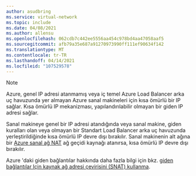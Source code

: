 ```yaml
---
author: asudbring
ms.service: virtual-network
ms.topic: include
ms.date: 04/08/2021
ms.author: allensu
ms.openlocfilehash: 062cdb7c442ee5556aa454c978bd4aa47058aaf5
ms.sourcegitcommit: afb79a35e687a91270973990ff111ef90634f142
ms.translationtype: MT
ms.contentlocale: tr-TR
ms.lasthandoff: 04/14/2021
ms.locfileid: "107529578"
---
```

> [!NOTE]
> Azure, genel IP adresi atanmamış veya iç temel Azure Load Balancer arka uç havuzunda yer almayan Azure sanal makineleri için kısa ömürlü bir IP sağlar. Kısa ömürlü IP mekanizması, yapılandırılabilir olmayan bir giden IP adresi sağlar. 
>
>Sanal makineye genel bir IP adresi atandığında veya sanal makine, giden kuralları olan veya olmayan bir Standart Load Balancer arka uç havuzunda yerleştirildiğinde kısa ömürlü IP devre dışı bırakılır. Sanal makinenin alt ağına bir [Azure sanal ağ NAT](../articles/virtual-network/nat-overview.md) ağ geçidi kaynağı atanırsa, kısa ömürlü IP devre dışı bırakılır.
>
> Azure 'daki giden bağlantılar hakkında daha fazla bilgi için bkz. [giden bağlantılar Için kaynak ağ adresi çevirisini (SNAT) kullanma](../articles/load-balancer/load-balancer-outbound-connections.md).